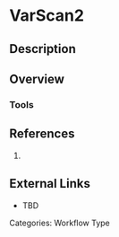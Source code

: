 # VarScan2 #
## Description ##
## Overview ##
### Tools ###
## References ##
1.

## External Links ##
* TBD

Categories: Workflow Type
